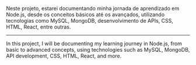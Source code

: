 Neste projeto, estarei documentando minha jornada de aprendizado em Node.js, desde os conceitos básicos até os avançados, utilizando tecnologias como MySQL, MongoDB, desenvolvimento de APIs, CSS, HTML, React, entre outras.

******************************************************************************************************************************************************************************************************************************

In this project, I will be documenting my learning journey in Node.js, from basic to advanced concepts, using technologies such as MySQL, MongoDB, API development, CSS, HTML, React, and more.
